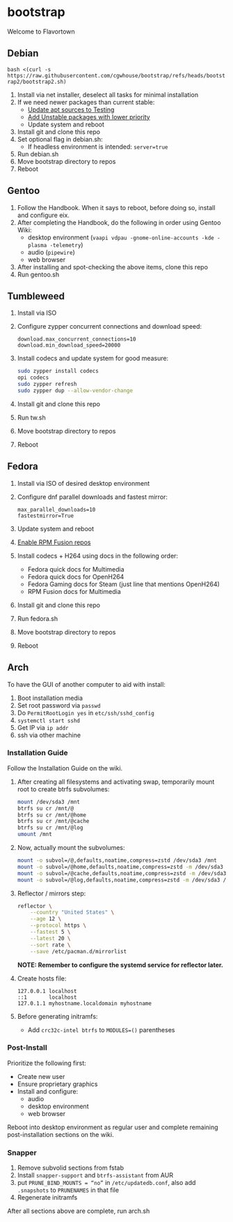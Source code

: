 # bootstrap

Welcome to Flavortown

## Debian

`bash <(curl -s https://raw.githubusercontent.com/cgwhouse/bootstrap/refs/heads/bootstrap2/bootstrap2.sh)`

1. Install via net installer, deselect all tasks for minimal installation
2. If we need newer packages than current stable:
   - [Update apt sources to Testing](https://wiki.debian.org/DebianTesting)
   - [Add Unstable packages with lower priority](https://wiki.debian.org/DebianUnstable)
   - Update system and reboot
3. Install git and clone this repo
4. Set optional flag in debian.sh:
   - If headless environment is intended: `server=true`
5. Run debian.sh
6. Move bootstrap directory to repos
7. Reboot

## Gentoo

1. Follow the Handbook.
   When it says to reboot, before doing so, install and configure eix.
2. After completing the Handbook, do the following in order using Gentoo Wiki:
   - desktop environment (`vaapi vdpau -gnome-online-accounts -kde -plasma -telemetry`)
   - audio (`pipewire`)
   - web browser
3. After installing and spot-checking the above items, clone this repo
4. Run gentoo.sh

## Tumbleweed

1. Install via ISO
2. Configure zypper concurrent connections and download speed:

   ```text
   download.max_concurrent_connections=10
   download.min_download_speed=20000
   ```

3. Install codecs and update system for good measure:

   ```bash
   sudo zypper install codecs
   opi codecs
   sudo zypper refresh
   sudo zypper dup --allow-vendor-change
   ```

4. Install git and clone this repo
5. Run tw.sh
6. Move bootstrap directory to repos
7. Reboot

## Fedora

1. Install via ISO of desired desktop environment
2. Configure dnf parallel downloads and fastest mirror:

   ```text
   max_parallel_downloads=10
   fastestmirror=True
   ```

3. Update system and reboot
4. [Enable RPM Fusion repos](https://docs.fedoraproject.org/en-US/quick-docs/rpmfusion-setup/)
5. Install codecs + H264 using docs in the following order:
   - Fedora quick docs for Multimedia
   - Fedora quick docs for OpenH264
   - Fedora Gaming docs for Steam (just line that mentions OpenH264)
   - RPM Fusion docs for Multimedia
6. Install git and clone this repo
7. Run fedora.sh
8. Move bootstrap directory to repos
9. Reboot

## Arch

To have the GUI of another computer to aid with install:

1. Boot installation media
2. Set root password via `passwd`
3. Do `PermitRootLogin yes` in `etc/ssh/sshd_config`
4. `systemctl start sshd`
5. Get IP via `ip addr`
6. ssh via other machine

### Installation Guide

Follow the Installation Guide on the wiki.

1. After creating all filesystems and activating swap,
   temporarily mount root to create btrfs subvolumes:

   ```bash
   mount /dev/sda3 /mnt
   btrfs su cr /mnt/@
   btrfs su cr /mnt/@home
   btrfs su cr /mnt/@cache
   btrfs su cr /mnt/@log
   umount /mnt
   ```

2. Now, actually mount the subvolumes:

   ```bash
   mount -o subvol=/@,defaults,noatime,compress=zstd /dev/sda3 /mnt
   mount -o subvol=/@home,defaults,noatime,compress=zstd -m /dev/sda3 /mnt/home
   mount -o subvol=/@cache,defaults,noatime,compress=zstd -m /dev/sda3 /mnt/var/cache
   mount -o subvol=/@log,defaults,noatime,compress=zstd -m /dev/sda3 /mnt/var/log
   ```

3. Reflector / mirrors step:

   ```bash
   reflector \
       --country "United States" \
       --age 12 \
       --protocol https \
       --fastest 5 \
       --latest 20 \
       --sort rate \
       --save /etc/pacman.d/mirrorlist
   ```

   **NOTE: Remember to configure the systemd service for reflector later.**

4. Create hosts file:

   ```plaintext
   127.0.0.1 localhost
   ::1       localhost
   127.0.1.1 myhostname.localdomain myhostname
   ```

5. Before generating initramfs:

   - Add `crc32c-intel btrfs` to `MODULES=()` parentheses

### Post-Install

Prioritize the following first:

- Create new user
- Ensure proprietary graphics
- Install and configure:
  - audio
  - desktop environment
  - web browser

Reboot into desktop environment as regular user
and complete remaining post-installation sections on the wiki.

### Snapper

1. Remove subvolid sections from fstab
2. Install `snapper-support` and `btrfs-assistant` from AUR
3. put `PRUNE_BIND_MOUNTS = “no”` in `/etc/updatedb.conf`,
   also add `.snapshots` to `PRUNENAMES` in that file
4. Regenerate initramfs

After all sections above are complete, run arch.sh
